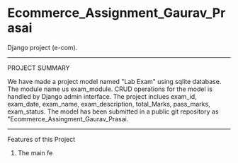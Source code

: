 # Ecommerce_Assignment_Gaurav_Prasai
Django project (e-com).

**********************************************

PROJECT SUMMARY

We have made a project model named "Lab Exam" using sqlite database.  
The module name us exam_module. CRUD operations for the model is handled by Django admin interface. The project inclues exam_id, exam_date, exam_name, exam_description, total_Marks, pass_marks, exam_status. 
The model has been submitted in a public git repository as "Ecommerce_Assingment_Gaurav_Prasai.
******************************************************

Features of this Project
1. The main fe
